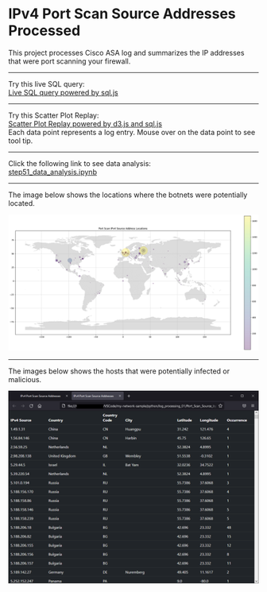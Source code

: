 # IPv4 Port Scan Source Addresses Processed  
  
This project processes Cisco ASA log and summarizes the IP addresses that were port scanning your firewall.  
  
---
  
Try this live SQL query:  
<a href="https://aydevmo.github.io/my-network-sample/python/log_processing_01/step31_js_01_realtime_sql_query.html" target="_blank">
Live SQL query powered by sql.js</a>  
  
---
  
Try this Scatter Plot Replay:  
<a href="https://aydevmo.github.io/my-network-sample/python/log_processing_01/step33_d3_charts/step33_d3_01_scatter_replay.html" target="_blank">
Scatter Plot Replay powered by d3.js and sql.js</a>  
Each data point represents a log entry. Mouse over on the data point to see tool tip.   
  
---
  
Click the following link to see data analysis:  
[step51_data_analysis.ipynb](https://github.com/aydevmo/my-network-sample/blob/main/python/log_processing_01/step51_data_analysis.ipynb)  
  
---
The image below shows the locations where the botnets were potentially located.  
  
![image](https://github.com/aydevmo/my-network-sample/raw/main/python/log_processing_01/images/step51_world_map_small.png)  
  
---
  
The images below shows the hosts that were potentially infected or malicious.  
  
![image](https://github.com/aydevmo/my-network-sample/raw/main/python/log_processing_01/images/step03_get_summary.png)
